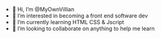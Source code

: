 - 👋 Hi, I’m @MyOwnVillian
- 👀 I’m interested in becoming a front end software dev
- 🌱 I’m currently learning HTML CSS & Jscript
- 💞️ I’m looking to collaborate on anything to help me learn

<!---
MyOwnVillian/MyOwnVillian is a ✨ special ✨ repository because its `README.md` (this file) appears on your GitHub profile.
You can click the Preview link to take a look at your changes.
--->
